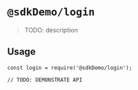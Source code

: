 # `@sdkDemo/login`

> TODO: description

## Usage

```
const login = require('@sdkDemo/login');

// TODO: DEMONSTRATE API
```
